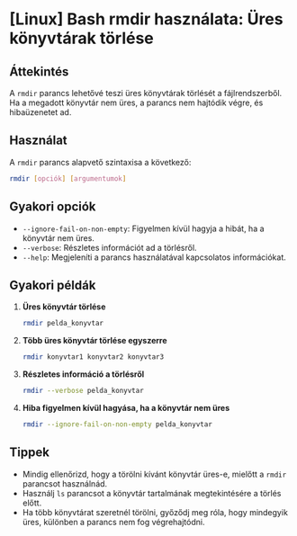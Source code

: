 # [Linux] Bash rmdir használata: Üres könyvtárak törlése

## Áttekintés
A `rmdir` parancs lehetővé teszi üres könyvtárak törlését a fájlrendszerből. Ha a megadott könyvtár nem üres, a parancs nem hajtódik végre, és hibaüzenetet ad.

## Használat
A `rmdir` parancs alapvető szintaxisa a következő:

```bash
rmdir [opciók] [argumentumok]
```

## Gyakori opciók
- `--ignore-fail-on-non-empty`: Figyelmen kívül hagyja a hibát, ha a könyvtár nem üres.
- `--verbose`: Részletes információt ad a törlésről.
- `--help`: Megjeleníti a parancs használatával kapcsolatos információkat.

## Gyakori példák
1. **Üres könyvtár törlése**
   ```bash
   rmdir pelda_konyvtar
   ```

2. **Több üres könyvtár törlése egyszerre**
   ```bash
   rmdir konyvtar1 konyvtar2 konyvtar3
   ```

3. **Részletes információ a törlésről**
   ```bash
   rmdir --verbose pelda_konyvtar
   ```

4. **Hiba figyelmen kívül hagyása, ha a könyvtár nem üres**
   ```bash
   rmdir --ignore-fail-on-non-empty pelda_konyvtar
   ```

## Tippek
- Mindig ellenőrizd, hogy a törölni kívánt könyvtár üres-e, mielőtt a `rmdir` parancsot használnád.
- Használj `ls` parancsot a könyvtár tartalmának megtekintésére a törlés előtt.
- Ha több könyvtárat szeretnél törölni, győződj meg róla, hogy mindegyik üres, különben a parancs nem fog végrehajtódni.